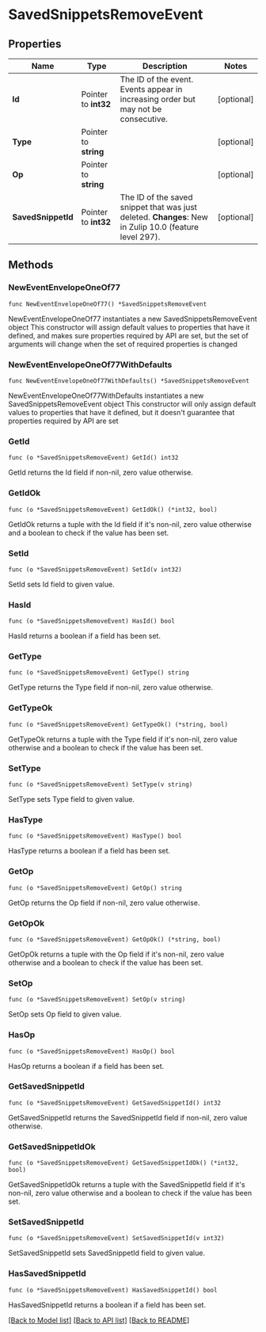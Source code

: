 # SavedSnippetsRemoveEvent

## Properties

Name | Type | Description | Notes
------------ | ------------- | ------------- | -------------
**Id** | Pointer to **int32** | The ID of the event. Events appear in increasing order but may not be consecutive.  | [optional] 
**Type** | Pointer to **string** |  | [optional] 
**Op** | Pointer to **string** |  | [optional] 
**SavedSnippetId** | Pointer to **int32** | The ID of the saved snippet that was just deleted.  **Changes**: New in Zulip 10.0 (feature level 297).  | [optional] 

## Methods

### NewEventEnvelopeOneOf77

`func NewEventEnvelopeOneOf77() *SavedSnippetsRemoveEvent`

NewEventEnvelopeOneOf77 instantiates a new SavedSnippetsRemoveEvent object
This constructor will assign default values to properties that have it defined,
and makes sure properties required by API are set, but the set of arguments
will change when the set of required properties is changed

### NewEventEnvelopeOneOf77WithDefaults

`func NewEventEnvelopeOneOf77WithDefaults() *SavedSnippetsRemoveEvent`

NewEventEnvelopeOneOf77WithDefaults instantiates a new SavedSnippetsRemoveEvent object
This constructor will only assign default values to properties that have it defined,
but it doesn't guarantee that properties required by API are set

### GetId

`func (o *SavedSnippetsRemoveEvent) GetId() int32`

GetId returns the Id field if non-nil, zero value otherwise.

### GetIdOk

`func (o *SavedSnippetsRemoveEvent) GetIdOk() (*int32, bool)`

GetIdOk returns a tuple with the Id field if it's non-nil, zero value otherwise
and a boolean to check if the value has been set.

### SetId

`func (o *SavedSnippetsRemoveEvent) SetId(v int32)`

SetId sets Id field to given value.

### HasId

`func (o *SavedSnippetsRemoveEvent) HasId() bool`

HasId returns a boolean if a field has been set.

### GetType

`func (o *SavedSnippetsRemoveEvent) GetType() string`

GetType returns the Type field if non-nil, zero value otherwise.

### GetTypeOk

`func (o *SavedSnippetsRemoveEvent) GetTypeOk() (*string, bool)`

GetTypeOk returns a tuple with the Type field if it's non-nil, zero value otherwise
and a boolean to check if the value has been set.

### SetType

`func (o *SavedSnippetsRemoveEvent) SetType(v string)`

SetType sets Type field to given value.

### HasType

`func (o *SavedSnippetsRemoveEvent) HasType() bool`

HasType returns a boolean if a field has been set.

### GetOp

`func (o *SavedSnippetsRemoveEvent) GetOp() string`

GetOp returns the Op field if non-nil, zero value otherwise.

### GetOpOk

`func (o *SavedSnippetsRemoveEvent) GetOpOk() (*string, bool)`

GetOpOk returns a tuple with the Op field if it's non-nil, zero value otherwise
and a boolean to check if the value has been set.

### SetOp

`func (o *SavedSnippetsRemoveEvent) SetOp(v string)`

SetOp sets Op field to given value.

### HasOp

`func (o *SavedSnippetsRemoveEvent) HasOp() bool`

HasOp returns a boolean if a field has been set.

### GetSavedSnippetId

`func (o *SavedSnippetsRemoveEvent) GetSavedSnippetId() int32`

GetSavedSnippetId returns the SavedSnippetId field if non-nil, zero value otherwise.

### GetSavedSnippetIdOk

`func (o *SavedSnippetsRemoveEvent) GetSavedSnippetIdOk() (*int32, bool)`

GetSavedSnippetIdOk returns a tuple with the SavedSnippetId field if it's non-nil, zero value otherwise
and a boolean to check if the value has been set.

### SetSavedSnippetId

`func (o *SavedSnippetsRemoveEvent) SetSavedSnippetId(v int32)`

SetSavedSnippetId sets SavedSnippetId field to given value.

### HasSavedSnippetId

`func (o *SavedSnippetsRemoveEvent) HasSavedSnippetId() bool`

HasSavedSnippetId returns a boolean if a field has been set.


[[Back to Model list]](../README.md#documentation-for-models) [[Back to API list]](../README.md#documentation-for-api-endpoints) [[Back to README]](../README.md)


